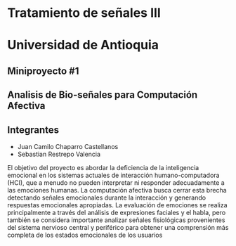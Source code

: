 # Tratamiento de señales III
# Universidad de Antioquia

## Miniproyecto #1
## Analisis de Bio-señales para Computación Afectiva

## Integrantes
* Juan Camilo Chaparro Castellanos
* Sebastian Restrepo Valencia


El objetivo del proyecto es abordar la deficiencia de la inteligencia emocional en los sistemas actuales de interacción humano-computadora (HCI), que a menudo no pueden interpretar ni responder adecuadamente a las emociones humanas. La computación afectiva busca cerrar esta brecha detectando señales emocionales durante la interacción y generando respuestas emocionales apropiadas.
La evaluación de emociones se realiza principalmente a través del análisis de expresiones faciales y el habla, pero también se considera importante analizar señales fisiológicas provenientes del sistema nervioso central y periférico para obtener una comprensión más completa de los estados emocionales de los usuarios
